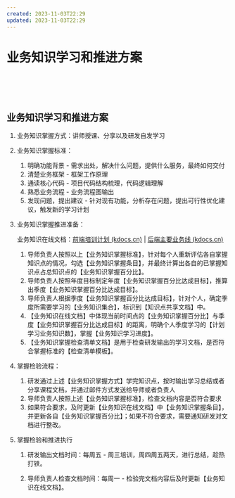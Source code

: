 ```yaml
---
created: 2023-11-03T22:29
updated: 2023-11-03T22:29
---
```

# 业务知识学习和推进方案

　　‍

　　‍

## 业务知识学习和推进方案

1. 业务知识掌握方式：讲师授课、分享以及研发自发学习
2. 业务知识掌握标准：

    1. 明确功能背景 - 需求出处，解决什么问题，提供什么服务，最终如何交付
    2. 清楚业务框架 - 框架工作原理
    3. 通读核心代码 - 项目代码结构梳理，代码逻辑理解
    4. 熟悉业务流程 - 业务流程图输出
    5. 发现问题，提出建议 - 针对现有功能，分析存在问题，提出可行性优化建议，触发新的学习计划
3. 业务知识掌握推进准备：

    业务知识在线文档：[前端培训计划 (kdocs.cn)](https://www.kdocs.cn/l/cma7BWcmSfGk) | [后端主要业务线 (kdocs.cn)](https://www.kdocs.cn/l/cmbWj0IJClUl)

    1. 导师负责人按照以上【业务知识掌握标准】，针对每个人重新评估各自掌握知识点的情况，勾选【业务知识掌握条目】，并最终计算出各自的已掌握知识点占总知识点的【业务知识掌握百分比】。
    2. 导师负责人按照年度目标制定年度【业务知识掌握百分比达成目标】，推算出季度【业务知识掌握百分比达成目标】。
    3. 导师负责人根据季度【业务知识掌握百分比达成目标】，针对个人，确定季度所需要学习的【业务知识集合】，标识到【知识点共享文档】中。
    4. 【业务知识在线文档】中体现当前时间点的【业务知识掌握百分比】与季度【业务知识掌握百分比达成目标】的距离，明确个人季度学习的【计划学习业务知识数】，掌握【业务知识学习进度】。
    5. 【业务知识掌握检查清单文档】是用于检查研发输出的学习文档，是否符合掌握标准的【检查清单模板】。
4. 掌握检验流程：

    1. 研发通过上述【业务知识掌握方式】学完知识点，按时输出学习总结或者分享课程文档，并通过邮件方式发送给导师或者负责人
    2. 导师负责人按照上述【业务知识掌握标准】，检查文档内容是否符合要求
    3. 如果符合要求，及时更新【业务知识在线文档】中【业务知识掌握条目】，并更新各自【业务知识掌握百分比】；如果不符合要求，需要通知研发对文档进行整改。
5. 掌握检验和推进执行

    1. 研发输出文档时间：每周五 - 周三培训，周四周五两天，进行总结，趁热打铁。
    2. 导师负责人检查文档时间：每周一 - 检验完文档内容后及时更新【业务知识在线文档】。

        ‍

　　‍
